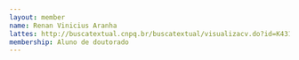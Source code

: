```yaml
---
layout: member
name: Renan Vinicius Aranha
lattes: http://buscatextual.cnpq.br/buscatextual/visualizacv.do?id=K4319201P4
membership: Aluno de doutorado
---
```

